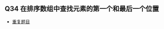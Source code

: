 ## Q34 在排序数组中查找元素的第一个和最后一个位置
* [重复题目](https://leetcode-cn.com/problems/find-first-and-last-position-of-element-in-sorted-array/)